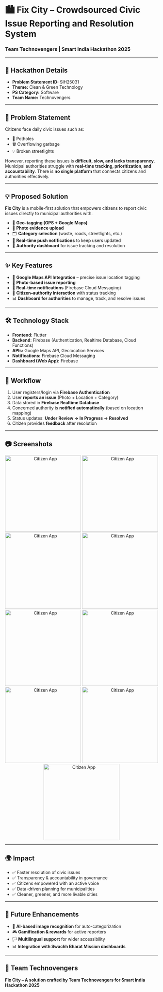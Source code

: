 # 🏙️ Fix City – Crowdsourced Civic Issue Reporting and Resolution System

### Team Technovengers | Smart India Hackathon 2025

---

## 📑 Hackathon Details

* **Problem Statement ID:** SIH25031
* **Theme:** Clean & Green Technology
* **PS Category:** Software
* **Team Name:** Technovengers

---

## 📌 Problem Statement

Citizens face daily civic issues such as:

* 🚧 Potholes
* 🗑️ Overflowing garbage
* 💡 Broken streetlights

However, reporting these issues is **difficult, slow, and lacks transparency**. Municipal authorities struggle with **real-time tracking, prioritization, and accountability**. There is **no single platform** that connects citizens and authorities effectively.

---

## 💡 Proposed Solution

**Fix City** is a mobile-first solution that empowers citizens to report civic issues directly to municipal authorities with:

* 📍 **Geo-tagging (GPS + Google Maps)**
* 📸 **Photo evidence upload**
* 🗂️ **Category selection** (waste, roads, streetlights, etc.)
* 🔔 **Real-time push notifications** to keep users updated
* 👥 **Authority dashboard** for issue tracking and resolution

---

## ✨ Key Features

* 📍 **Google Maps API Integration** – precise issue location tagging
* 📸 **Photo-based issue reporting**
* 🔔 **Real-time notifications** (Firebase Cloud Messaging)
* 👥 **Citizen–authority interaction** with status tracking
* 📊 **Dashboard for authorities** to manage, track, and resolve issues

---

## 🛠️ Technology Stack

* **Frontend:** Flutter
* **Backend:** Firebase (Authentication, Realtime Database, Cloud Functions)
* **APIs:** Google Maps API, Geolocation Services
* **Notifications:** Firebase Cloud Messaging
* **Dashboard (Web App):** Firebase

---

## 🔄 Workflow

1. User registers/login via **Firebase Authentication**
2. User **reports an issue** (Photo + Location + Category)
3. Data stored in **Firebase Realtime Database**
4. Concerned authority is **notified automatically** (based on location mapping)
5. Status updates: **Under Review → In Progress → Resolved**
6. Citizen provides **feedback** after resolution

---

## 📷 Screenshots  


<p align="center">
  <img src="./Screenshots/Image_1.jpg" alt="Citizen App" width="250"/>
  <img src="./Screenshots/Image_2.jpg" alt="Citizen App" width="250"/>
  <img src="./Screenshots/Image_3.jpg" alt="Citizen App" width="250"/>
  <img src="./Screenshots/Image_4.jpg" alt="Citizen App" width="250"/>
  <img src="./Screenshots/Image_5.jpg" alt="Citizen App" width="250"/>
  <img src="./Screenshots/Image_6.jpg" alt="Citizen App" width="250"/>
  <img src="./Screenshots/Image_7.jpg" alt="Citizen App" width="250"/>
  <img src="./Screenshots/Image_8.jpg" alt="Citizen App" width="250"/>
  <img src="./Screenshots/Image_9.jpg" alt="Citizen App" width="250"/>
  
</p>


---

## 🌍 Impact

* ✅ Faster resolution of civic issues
* ✅ Transparency & accountability in governance
* ✅ Citizens empowered with an active voice
* ✅ Data-driven planning for municipalities
* ✅ Cleaner, greener, and more livable cities

---

## 🚀 Future Enhancements

* 🤖 **AI-based image recognition** for auto-categorization
* 🎮 **Gamification & rewards** for active reporters
* 🏳️ **Multilingual support** for wider accessibility
* 📊 **Integration with Swachh Bharat Mission dashboards**

---

## 👥 Team Technovengers

**Fix City – A solution crafted by Team Technovengers for Smart India Hackathon 2025**
